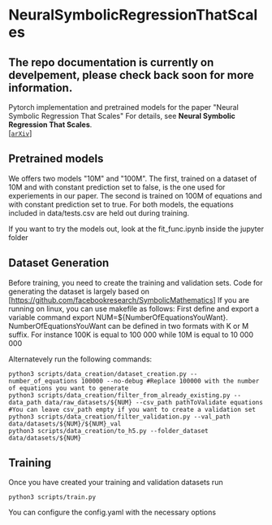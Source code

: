 # NeuralSymbolicRegressionThatScales
## The repo documentation is currently on develpement, please check back soon for more information.

Pytorch implementation and pretrained models for the paper "Neural Symbolic Regression That Scales" 
For details, see **Neural Symbolic Regression That Scales**.  
[[`arXiv`](https://arxiv.org/pdf/2106.06427.pdf)] 


## Pretrained models
We offers two models "10M" and "100M". The first, trained on a dataset of 10M and with constant prediction set to false, is the one used for experiements in our paper. The second is trained on 100M of equations and with constant prediction set to true.
For both models, the equations included in data/tests.csv are held out during training.

If you want to try the models out, look at the fit_func.ipynb inside the jupyter folder


## Dataset Generation
Before training, you need to create the training and validation sets. Code for generating the dataset is largely based on [https://github.com/facebookresearch/SymbolicMathematics]
If you are running on linux, you can use makefile as follows:
First define and export a variable command export NUM=${NumberOfEquationsYouWant}. 
NumberOfEquationsYouWant can be defined in two formats with K or M suffix. For instance 100K is equal to 100 000 while 10M is equal to 10 000 000



Alternatevely run the following commands:
```
python3 scripts/data_creation/dataset_creation.py --number_of_equations 100000 --no-debug #Replace 100000 with the number of equations you want to generate
python3 scripts/data_creation/filter_from_already_existing.py --data_path data/raw_datasets/${NUM} --csv_path pathToValidate equations #You can leave csv_path empty if you want to create a validation set
python3 scripts/data_creation/filter_validation.py --val_path data/datasets/${NUM}/${NUM}_val
python3 scripts/data_creation/to_h5.py --folder_dataset data/datasets/${NUM} 
```

## Training
Once you have created your training and validation datasets run 
```
python3 scripts/train.py
```
You can configure the config.yaml with the necessary options

